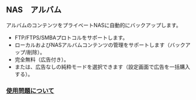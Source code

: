 ## NAS　アルバム

アルバムのコンテンツをプライベートNASに自動的にバックアップします。
- FTP/FTPS/SMBAプロトコルをサポートします。
- ローカルおよびNASアルバムコンテンツの管理をサポートします（バックアップ/削除）。
- 完全無料（広告付き）。
- または、広告なしの純粋モードを選択できます（設定画面で広告を一括購入する）。

### [使用問題について][usage]

[usage]:./usage.md